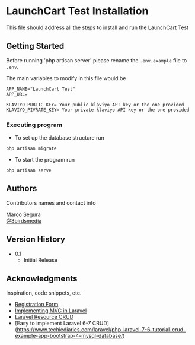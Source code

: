 # LaunchCart Test Installation

This file should address all the steps to install and run the LaunchCart Test

## Getting Started

Before running 'php artisan server' please rename the `.env.example` file to `.env`.

The main variables to modify in this file would be 

```
APP_NAME="LaunchCart Test"
APP_URL= 

KLAVIYO_PUBLIC_KEY= Your public klaviyo API key or the one provided 
KLAVIYO_PIVRATE_KEY= Your private klaviyo API key or the one provided 
```

### Executing program

* To set up the database structure run
```
php artisan migrate
```
* To start the program run 
```
php artisan serve
```

## Authors

Contributors names and contact info

Marco Segura  
[@3birdsmedia](https://twitter.com/3birdsmedia)

## Version History

* 0.1
    * Initial Release

## Acknowledgments

Inspiration, code snippets, etc.
* [Registration Form](https://vegibit.com/how-to-create-user-registration-in-laravel/)
* [Implementing MVC in Laravel](https://blog.pusher.com/laravel-mvc-use/)
* [Laravel Resource CRUD](https://scotch.io/tutorials/simple-laravel-crud-with-resource-controllers)
* [Easy to implement Laravel 6-7 CRUD] (https://www.techiediaries.com/laravel/php-laravel-7-6-tutorial-crud-example-app-bootstrap-4-mysql-database/)
